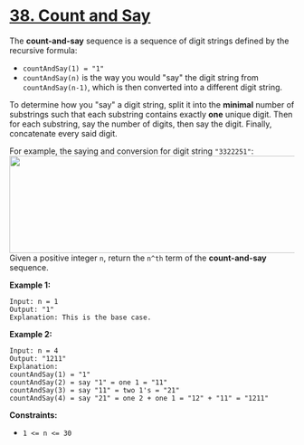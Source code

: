 # [38. Count and Say](https://leetcode.com/problems/count-and-say/)

The **count-and-say**  sequence is a sequence of digit strings defined by the recursive formula:

- `countAndSay(1) = "1"`
- `countAndSay(n)` is the way you would "say" the digit string from `countAndSay(n-1)`, which is then converted into a different digit string.

To determine how you "say" a digit string, split it into the **minimal**  number of substrings such that each substring contains exactly **one**  unique digit. Then for each substring, say the number of digits, then say the digit. Finally, concatenate every said digit.

For example, the saying and conversion for digit string `"3322251"`:
<img alt="" src="https://assets.leetcode.com/uploads/2020/10/23/countandsay.jpg" style="width: 581px; height: 172px;">
Given a positive integer `n`, return the `n^th` term of the **count-and-say**  sequence.

**Example 1:** 

```
Input: n = 1
Output: "1"
Explanation: This is the base case.
```

**Example 2:** 

```
Input: n = 4
Output: "1211"
Explanation:
countAndSay(1) = "1"
countAndSay(2) = say "1" = one 1 = "11"
countAndSay(3) = say "11" = two 1's = "21"
countAndSay(4) = say "21" = one 2 + one 1 = "12" + "11" = "1211"
```

**Constraints:** 

- `1 <= n <= 30`
